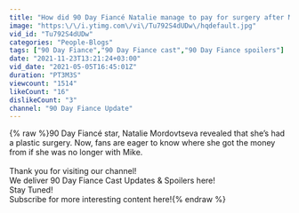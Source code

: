 ```yaml
---
title: "How did 90 Day Fiancé Natalie manage to pay for surgery after Mike split?"
image: "https:\/\/i.ytimg.com\/vi\/Tu792S4dUDw\/hqdefault.jpg"
vid_id: "Tu792S4dUDw"
categories: "People-Blogs"
tags: ["90 Day Fiance","90 Day Fiance cast","90 Day Fiance spoilers"]
date: "2021-11-23T13:21:24+03:00"
vid_date: "2021-05-05T16:45:01Z"
duration: "PT3M3S"
viewcount: "1514"
likeCount: "16"
dislikeCount: "3"
channel: "90 Day Fiance Update"
---
```

{% raw %}90 Day Fiancé star, Natalie Mordovtseva revealed that she’s had a plastic surgery. Now, fans are eager to know where she got the money from if she was no longer with Mike.<br /><br />Thank you for visiting our channel!<br />We deliver 90 Day Fiance Cast Updates &amp; Spoilers here!<br />Stay Tuned!<br />Subscribe for more interesting content here!{% endraw %}
